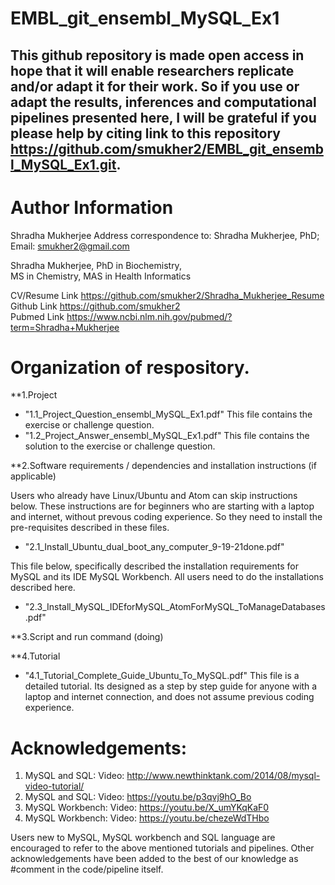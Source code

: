 # EMBL_git_ensembl_MySQL_Ex1

## This github repository is made open access in hope that it will enable researchers replicate and/or adapt it for their work. So if you use or adapt the results, inferences and computational pipelines presented here, I will be grateful if you please help by citing link to this repository https://github.com/smukher2/EMBL_git_ensembl_MySQL_Ex1.git. 

# Author Information
Shradha Mukherjee
Address correspondence to: Shradha Mukherjee, PhD; Email: smukher2@gmail.com

Shradha Mukherjee, PhD in Biochemistry,                                                                                                                                       
MS in Chemistry, MAS in Health Informatics 

CV/Resume Link https://github.com/smukher2/Shradha_Mukherjee_Resume                                                                                                                                              
Github Link https://github.com/smukher2                                                                                                                                       
Pubmed Link https://www.ncbi.nlm.nih.gov/pubmed/?term=Shradha+Mukherjee   


# Organization of respository. 
**1.Project

* "1.1_Project_Question_ensembl_MySQL_Ex1.pdf"
This file contains the exercise or challenge question. 
* "1.2_Project_Answer_ensembl_MySQL_Ex1.pdf"
This file contains the solution to the exercise or challenge question. 

**2.Software requirements / dependencies and installation instructions (if applicable)

Users who already have Linux/Ubuntu and Atom can skip instructions below. These instructions are for beginners who are starting with a laptop and internet, without
prevous coding experience. So they need to install the pre-requisites described in these files. 
* "2.1_Install_Ubuntu_dual_boot_any_computer_9-19-21done.pdf"

This file below, specifically described the installation requirements for MySQL and its IDE MySQL Workbench. All users need to do the installations described here. 
* "2.3_Install_MySQL_IDEforMySQL_AtomForMySQL_ToManageDatabases.pdf"

**3.Script and run command
(doing)


**4.Tutorial
* "4.1_Tutorial_Complete_Guide_Ubuntu_To_MySQL.pdf"
This file is a detailed tutorial. Its designed as a step by step guide for anyone with a laptop and internet connection, and does not assume previous coding experience. 


# Acknowledgements: 

1) MySQL and SQL: Video: http://www.newthinktank.com/2014/08/mysql-video-tutorial/ 
2) MySQL and SQL: Video: https://youtu.be/p3qvj9hO_Bo 
3) MySQL Workbench: Video: https://youtu.be/X_umYKqKaF0
4) MySQL Workbench: Video: https://youtu.be/chezeWdTHbo 

Users new to MySQL, MySQL workbench and SQL language are encouraged to refer to the above mentioned tutorials and pipelines. Other acknowledgements have been added to the best of our knowledge as #comment in the code/pipeline itself. 
